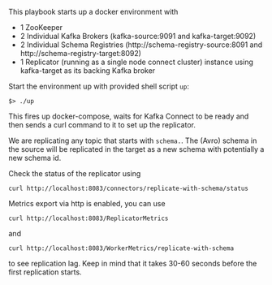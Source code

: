 This playbook starts up a docker environment with

* 1 ZooKeeper
* 2 Individual Kafka Brokers (kafka-source:9091 and kafka-target:9092)
* 2 Individual Schema Registries (http://schema-registry-source:8091 and http://schema-registry-target:8092)
* 1 Replicator (running as a single node connect cluster) instance using kafka-target as its backing Kafka broker


Start the environment up with provided shell script `up`:
```shell
$> ./up
```
This fires up docker-compose, waits for Kafka Connect to be ready and then sends a curl command to it to set up the replicator.

We are replicating any topic that starts with `schema.`. 
The (Avro) schema in the source will be replicated in the target as a new schema with potentially a new schema id.

Check the status of the replicator using
```shell
curl http://localhost:8083/connectors/replicate-with-schema/status
```

Metrics export via http is enabled, you can use
```shell
curl http://localhost:8083/ReplicatorMetrics
```
and
```shell
curl http://localhost:8083/WorkerMetrics/replicate-with-schema
```
to see replication lag. Keep in mind that it takes 30-60 seconds before the first replication starts.
